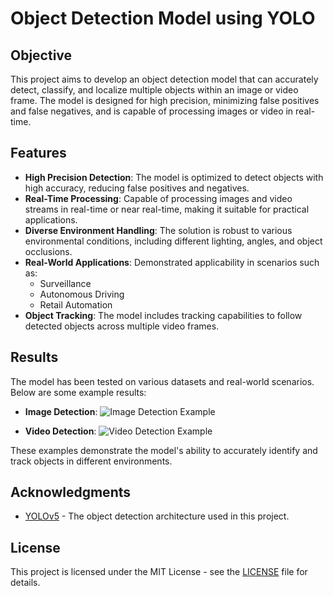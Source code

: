 # Object Detection Model using YOLO

## Objective
This project aims to develop an object detection model that can accurately detect, classify, and localize multiple objects within an image or video frame. The model is designed for high precision, minimizing false positives and false negatives, and is capable of processing images or video in real-time.

## Features
- **High Precision Detection**: The model is optimized to detect objects with high accuracy, reducing false positives and negatives.
- **Real-Time Processing**: Capable of processing images and video streams in real-time or near real-time, making it suitable for practical applications.
- **Diverse Environment Handling**: The solution is robust to various environmental conditions, including different lighting, angles, and object occlusions.
- **Real-World Applications**: Demonstrated applicability in scenarios such as:
  - Surveillance
  - Autonomous Driving
  - Retail Automation
- **Object Tracking**: The model includes tracking capabilities to follow detected objects across multiple video frames.

## Results
The model has been tested on various datasets and real-world scenarios. Below are some example results:

- **Image Detection**: 
  ![Image Detection Example](https://github.com/user-attachments/assets/06a00c25-b3f3-46b5-b2eb-f8d5d5b13c93)


- **Video Detection**: 
  ![Video Detection Example](https://github.com/user-attachments/assets/e830d4d2-0f90-4f08-9362-b36fbbe70c1e)

These examples demonstrate the model's ability to accurately identify and track objects in different environments.

## Acknowledgments
- [YOLOv5](https://github.com/ultralytics/yolov5) - The object detection architecture used in this project.

## License
This project is licensed under the MIT License - see the [LICENSE](https://github.com/Samuelson777/Qualcomm-VisionX-Object-Detection/blob/main/LICENSE) file for details.
